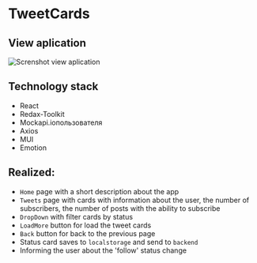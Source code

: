 # **TweetCards**

## **View aplication**

![Screnshot view aplication](/src/screenshots/weetCards.jpg)

## Technology stack

- React
- Redax-Toolkit
- Mockapi.ioпользователя
- Axios
- MUI
- Emotion

## Realized:

- `Home` page with a short description about the app
- `Tweets` page with cards with information about the user, the number of subscribers, the number of posts with the ability to subscribe
- `DropDown` with filter cards by status
- `LoadMore` button for load the tweet cards
- `Back` button for back to the previous page
- Status card saves to `localstorage` and send to `backend`
- Informing the user about the 'follow' status change
